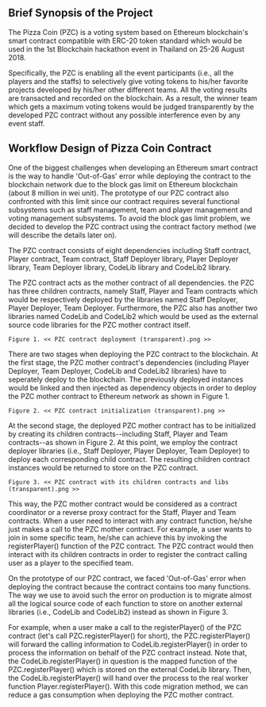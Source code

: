 ## Brief Synopsis of the Project

The Pizza Coin (PZC) is a voting system based on Ethereum blockchain's smart contract compatible with ERC-20 token standard which would be used in the 1st Blockchain hackathon event in Thailand on 25-26 August 2018.

Specifically, the PZC is enabling all the event participants (i.e., all the players and the staffs) to selectively give voting tokens to his/her favorite projects developed by his/her other different teams. All the voting results are transacted and recorded on the blockchain. As a result, the winner team which gets a maximum voting tokens would be judged transparently by the developed PZC contract without any possible interference even by any event staff.

## Workflow Design of Pizza Coin Contract

One of the biggest challenges when developing an Ethereum smart contract is the way to handle 'Out-of-Gas' error while deploying the contract to the blockchain network due to the block gas limit on Ethereum blockchain (about 8 million in wei unit). The prototype of our PZC contract also confronted with this limit since our contract requires several functional subsystems such as staff management, team and player management and voting management subsystems. To avoid the block gas limit problem, we decided to develop the PZC contract using the contract factory method (we will describe the details later on).

The PZC contract consists of eight dependencies including Staff contract, Player contract, Team contract, Staff Deployer library, Player Deployer library, Team Deployer library, CodeLib library and CodeLib2 library.

The PZC contract acts as the mother contract of all dependencies. the PZC has three children contracts, namely Staff, Player and Team contracts which would be respectively deployed by the libraries named Staff Deployer, Player Deployer, Team Deployer. Furthermore, the PZC also has another two libraries named CodeLib and CodeLib2 which would be used as the external source code libraries for the PZC mother contract itself.


    Figure 1. << PZC contract deployment (transparent).png >>


There are two stages when deploying the PZC contract to the blockchain. At the first stage, the PZC mother contract's dependencies (including Player Deployer, Team Deployer, CodeLib and CodeLib2 libraries) have to seperately deploy to the blockchain. The previously deployed instances would be linked and then injected as dependency objects in order to deploy the PZC mother contract to Ethereum network as shown in Figure 1. 


    Figure 2. << PZC contract initialization (transparent).png >>


At the second stage, the deployed PZC mother contract has to be initialized by creating its children contracts--including Staff, Player and Team contracts--as shown in Figure 2. At this point, we employ the contract deployer libraries (i.e., Staff Deployer, Player Deployer, Team Deployer) to deploy each corresponding child contract. The resulting children contract instances would be returned to store on the PZC contract.


    Figure 3. << PZC contract with its children contracts and libs (transparent).png >>


This way, the PZC mother contract would be considered as a contract coordinator or a reverse proxy contract for the Staff, Player and Team contracts. When a user need to interact with any contract function, he/she just makes a call to the PZC mother contract. For example, a user wants to join in some specific team, he/she can achieve this by invoking the registerPlayer() function of the PZC contract. The PZC contract would then interact with its children contracts in order to register the contract calling user as a player to the specified team.

On the prototype of our PZC contract, we faced 'Out-of-Gas' error when deploying the contract because the contract contains too many functions. The way we use to avoid such the error on production is to migrate almost all the logical source code of each function to store on another external libraries (i.e., CodeLib and CodeLib2) instead as shown in Figure 3. 

For example, when a user make a call to the registerPlayer() of the PZC contract (let's call PZC.registerPlayer() for short), the PZC.registerPlayer() will forward the calling information to CodeLib.registerPlayer() in order to process the information on behalf of the PZC contract instead. Note that, the CodeLib.registerPlayer() in question is the mapped function of the PZC.registerPlayer() which is stored on the external CodeLib library. Then, the CodeLib.registerPlayer() will hand over the process to the real worker function Player.registerPlayer(). With this code migration method, we can reduce a gas consumption when deploying the PZC mother contract.
